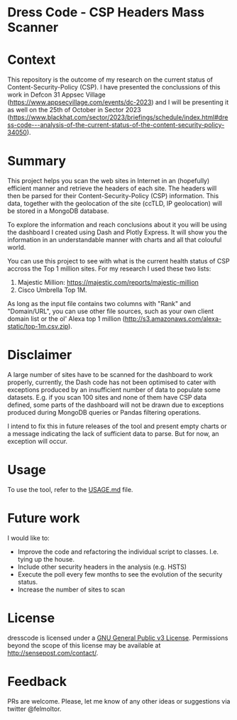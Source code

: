 Dress Code - CSP Headers Mass Scanner
=====================================

# Context

This repository is the outcome of my research on the current status of Content-Security-Policy (CSP). I have presented the conclussions of this work in Defcon 31 Appsec Village (https://www.appsecvillage.com/events/dc-2023) and I will be presenting it as well on the 25th of October in Sector 2023 (https://www.blackhat.com/sector/2023/briefings/schedule/index.html#dress-code---analysis-of-the-current-status-of-the-content-security-policy-34050). 

# Summary

This project helps you scan the web sites in Internet in an (hopefully) efficient manner and retrieve the headers of each site. The headers will then be parsed for their Content-Security-Policy (CSP) information. This data, together with the geolocation of the site (ccTLD, IP geolocation) will be stored in a MongoDB database. 

To explore the information and reach conclusions about it you will be using the dashboard I created using Dash and Plotly Express. It will show you the information in an understandable manner with charts and all that colouful world.

You can use this project to see with what is the current health status of CSP accross the Top 1 million sites. For my research I used these two lists:
1. Majestic Million: https://majestic.com/reports/majestic-million
2. Cisco Umbrella Top 1M.

As long as the input file contains two columns with "Rank" and "Domain/URL", you can use other file sources, such as your own client domain list or the ol' Alexa top 1 million (http://s3.amazonaws.com/alexa-static/top-1m.csv.zip).

# Disclaimer

A large number of sites have to be scanned for the dashboard to work properly, currently, the Dash code has not been optimised to cater with exceptions produced by an insufficient number of data to populate some datasets. E.g. if you scan 100 sites and none of them have CSP data defined, some parts of the dashboard will not be drawn due to exceptions produced during MongoDB queries or Pandas filtering operations. 

I intend to fix this in future releases of the tool and present empty charts or a message indicating the lack of sufficient data to parse. But for now, an exception will occur. 

# Usage

To use the tool, refer to the [USAGE.md](USAGE.md) file.

# Future work

I would like to:
* Improve the code and refactoring the individual script to classes. I.e. tying up the house.
* Include other security headers in the analysis (e.g. HSTS)
* Execute the poll every few months to see the evolution of the security status.
* Increase the number of sites to scan

# License

dresscode is licensed under a [GNU General Public v3 License](https://www.gnu.org/licenses/gpl-3.0.en.html). Permissions beyond the scope of this license may be available at http://sensepost.com/contact/.

# Feedback

PRs are welcome.
Please, let me know of any other ideas or suggestions via twitter @felmoltor.